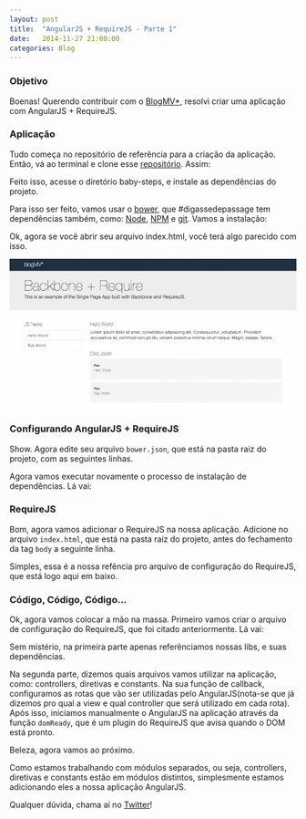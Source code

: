 ```yaml
---
layout: post
title:  "AngularJS + RequireJS - Parte 1"
date:   2014-11-27 21:00:00
categories: Blog
---
```


<h3>Objetivo</h3>
Boenas! Querendo contribuir com o <a href="http://blogmv.github.io" target="blank">BlogMV*</a>, resolvi criar uma aplicação com AngularJS + RequireJS.

<h3>Aplicação</h3>
Tudo começa no repositório de referência para a criação da aplicação. Então, vá ao terminal e clone esse <a href="https://github.com/blogmv/baby-steps" target="blank">repositório</a>. Assim:

<script src="https://gist.github.com/realronchi/95a4792bdb6979b5c730.js"></script>

Feito isso, acesse o diretório baby-steps, e instale as dependências do projeto. 

Para isso ser feito, vamos usar o <a href="http://bower.io/" target="blank">bower</a>, que #digassedepassage tem dependências também, como: <a href="http://nodejs.org/" target="blank">Node</a>, <a href="https://www.npmjs.org/" target="blank">NPM</a> e <a href="http://git-scm.com/" target="blank">git</a>. Vamos a instalação:

<script src="https://gist.github.com/realronchi/6224308801da075e8b04.js"></script>

Ok, agora se você abrir seu arquivo index.html, você terá algo parecido com isso.

<img src="/img/posts/blogmvindex.png"  />

<h3>Configurando AngularJS + RequireJS</h3>
Show. Agora edite seu arquivo <code>bower.json</code>, que está na pasta raiz do projeto, com as seguintes linhas.

<script src="https://gist.github.com/realronchi/c24af15fbbe62707fb17.js"></script>

Agora vamos executar novamente o processo de instalação de dependências. Lá vai:

<script src="https://gist.github.com/realronchi/6224308801da075e8b04.js"></script>

<h3>RequireJS</h3>
Bom, agora vamos adicionar o RequireJS na nossa aplicação. Adicione no arquivo <code>index.html</code>, que está na pasta raiz do projeto, antes do fechamento da tag <code>body</code> a seguinte linha.

<script src="https://gist.github.com/realronchi/5e806ccb09322411838a.js"></script>

Simples, essa é a nossa refência pro arquivo de configuração do RequireJS, que está logo aqui em baixo.

<h3>Código, Código, Código...</h3>

Ok, agora vamos colocar a mão na massa.
Primeiro vamos criar o arquivo de configuração do RequireJS, que foi citado anteriormente. Lá vai:

<script src="https://gist.github.com/realronchi/81f4fcfc6ec093656f38.js"></script>

Sem mistério, na primeira parte apenas referênciamos nossas libs, e suas dependências. 

Na segunda parte, dizemos quais arquivos vamos utilizar na aplicação, como: controllers, diretivas e constants. Na sua função de callback, configuramos as rotas que vão ser utilizadas pelo AngularJS(nota-se que já dizemos pro qual a view e qual controller que será utilizado em cada rota). Após isso, iniciamos manualmente o AngularJS na aplicação através da função <code>domReady</code>, que é um plugin do RequireJS que avisa quando o DOM está pronto.

Beleza, agora vamos ao próximo.

<script src="https://gist.github.com/realronchi/120faa4c2cead7da1e89.js"></script>

Como estamos trabalhando com módulos separados, ou seja, controllers, diretivas e constants estão em módulos distintos, simplesmente estamos adicionando eles a nossa aplicação AngularJS.

Qualquer dúvida, chama aí no <a href="https://twitter.com/realronchi" target="blank">Twitter</a>!
